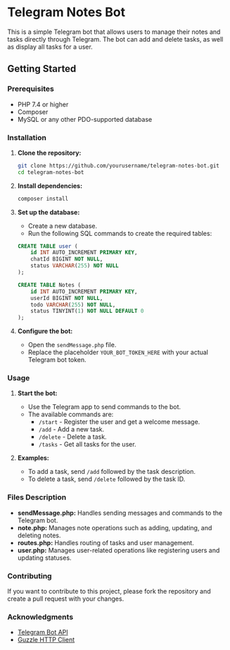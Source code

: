 # Telegram Notes Bot

This is a simple Telegram bot that allows users to manage their notes and tasks directly through Telegram. The bot can add  and delete tasks, as well as display all tasks for a user.

## Getting Started

### Prerequisites

- PHP 7.4 or higher
- Composer
- MySQL or any other PDO-supported database

### Installation

1. **Clone the repository:**
    ```sh
    git clone https://github.com/yourusername/telegram-notes-bot.git
    cd telegram-notes-bot
    ```

2. **Install dependencies:**
    ```sh
    composer install
    ```

3. **Set up the database:**
    - Create a new database.
    - Run the following SQL commands to create the required tables:
    ```sql
    CREATE TABLE user (
        id INT AUTO_INCREMENT PRIMARY KEY,
        chatId BIGINT NOT NULL,
        status VARCHAR(255) NOT NULL
    );

    CREATE TABLE Notes (
        id INT AUTO_INCREMENT PRIMARY KEY,
        userId BIGINT NOT NULL,
        todo VARCHAR(255) NOT NULL,
        status TINYINT(1) NOT NULL DEFAULT 0
    );
    ```

4. **Configure the bot:**
    - Open the `sendMessage.php` file.
    - Replace the placeholder `YOUR_BOT_TOKEN_HERE` with your actual Telegram bot token.

### Usage

1. **Start the bot:**
    - Use the Telegram app to send commands to the bot.
    - The available commands are:
        - `/start` - Register the user and get a welcome message.
        - `/add` - Add a new task.
        - `/delete` - Delete a task.
        - `/tasks` - Get all tasks for the user.

2. **Examples:**
    - To add a task, send `/add` followed by the task description.
    - To delete a task, send `/delete` followed by the task ID.

### Files Description

- **sendMessage.php:** Handles sending messages and commands to the Telegram bot.
- **note.php:** Manages note operations such as adding, updating, and deleting notes.
- **routes.php:** Handles routing of tasks and user management.
- **user.php:** Manages user-related operations like registering users and updating statuses.

### Contributing

If you want to contribute to this project, please fork the repository and create a pull request with your changes.

### Acknowledgments

- [Telegram Bot API](https://core.telegram.org/bots/api)
- [Guzzle HTTP Client](https://github.com/guzzle/guzzle)

